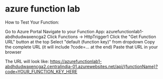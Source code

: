# azure function lab

How to Test Your Function:

Go to Azure Portal
Navigate to your Function App: azurefunctionlab1-abdhdudwaxencga2
Click Functions → HttpTrigger1
Click the "Get Function URL" button at the top
Select "default (function key)" from dropdown
Copy the complete URL (it will include ?code=... at the end)
Paste that URL in your browser

The URL will look like:
https://azurefunctionlab1-abdhdudwaxencga2.centralindia-01.azurewebsites.net/api/{functionName}?code=YOUR_FUNCTION_KEY_HERE
